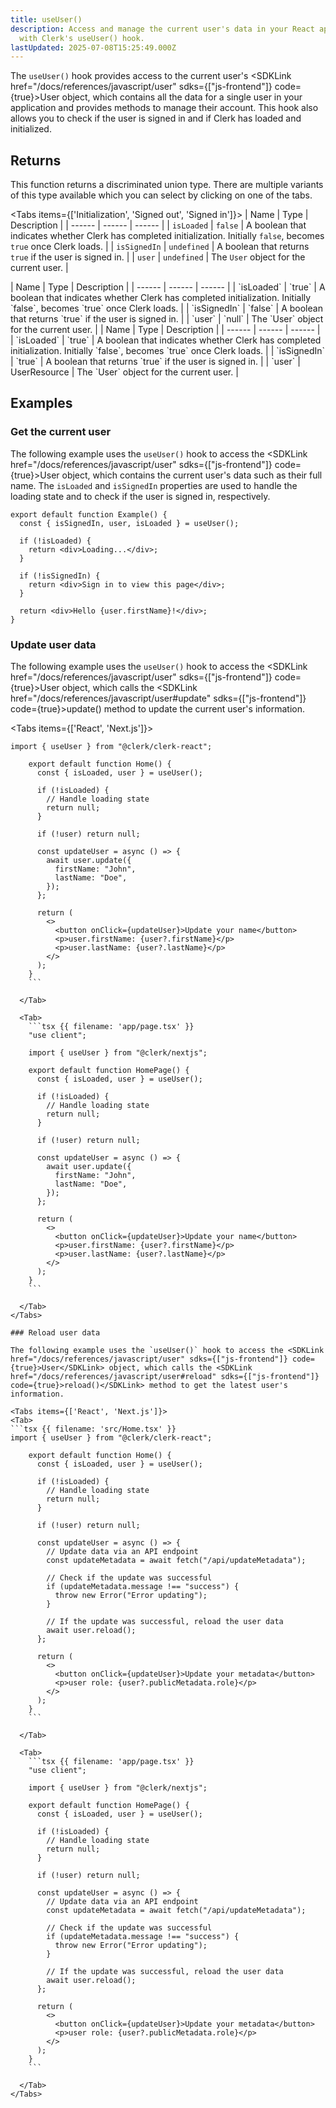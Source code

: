```yaml
---
title: useUser()
description: Access and manage the current user's data in your React application
  with Clerk's useUser() hook.
lastUpdated: 2025-07-08T15:25:49.000Z
---
```


The `useUser()` hook provides access to the current user's <SDKLink href="/docs/references/javascript/user" sdks={["js-frontend"]} code={true}>User</SDKLink> object, which contains all the data for a single user in your application and provides methods to manage their account. This hook also allows you to check if the user is signed in and if Clerk has loaded and initialized.

## Returns

This function returns a discriminated union type. There are multiple variants of this type available which you can select by clicking on one of the tabs.

<Tabs items={['Initialization', 'Signed out', 'Signed in']}>
<Tab>
| Name | Type | Description |
| ------ | ------ | ------ |
| `isLoaded` | `false` | A boolean that indicates whether Clerk has completed initialization. Initially `false`, becomes `true` once Clerk loads. |
| `isSignedIn` | `undefined` | A boolean that returns `true` if the user is signed in. |
| `user` | `undefined` | The `User` object for the current user. |
</Tab>

  <Tab>
    | Name | Type | Description |
    | ------ | ------ | ------ |
    | `isLoaded` | `true` | A boolean that indicates whether Clerk has completed initialization. Initially `false`, becomes `true` once Clerk loads. |
    | `isSignedIn` | `false` | A boolean that returns `true` if the user is signed in. |
    | `user` | `null` | The `User` object for the current user. |
  </Tab>

  <Tab>
    | Name | Type | Description |
    | ------ | ------ | ------ |
    | `isLoaded` | `true` | A boolean that indicates whether Clerk has completed initialization. Initially `false`, becomes `true` once Clerk loads. |
    | `isSignedIn` | `true` | A boolean that returns `true` if the user is signed in. |
    | `user` | <SDKLink href="/docs/references/javascript/user" sdks={["js-frontend"]} code={true}>UserResource</SDKLink> | The `User` object for the current user. |
  </Tab>
</Tabs>

## Examples

### Get the current user

The following example uses the `useUser()` hook to access the <SDKLink href="/docs/references/javascript/user" sdks={["js-frontend"]} code={true}>User</SDKLink> object, which contains the current user's data such as their full name. The `isLoaded` and `isSignedIn` properties are used to handle the loading state and to check if the user is signed in, respectively.

```tsx {{ filename: 'src/Example.tsx' }}
export default function Example() {
  const { isSignedIn, user, isLoaded } = useUser();

  if (!isLoaded) {
    return <div>Loading...</div>;
  }

  if (!isSignedIn) {
    return <div>Sign in to view this page</div>;
  }

  return <div>Hello {user.firstName}!</div>;
}
```

### Update user data

The following example uses the `useUser()` hook to access the <SDKLink href="/docs/references/javascript/user" sdks={["js-frontend"]} code={true}>User</SDKLink> object, which calls the <SDKLink href="/docs/references/javascript/user#update" sdks={["js-frontend"]} code={true}>update()</SDKLink> method to update the current user's information.

<Tabs items={['React', 'Next.js']}>
<Tab>

````tsx {{ filename: 'src/Home.tsx' }}
import { useUser } from "@clerk/clerk-react";

    export default function Home() {
      const { isLoaded, user } = useUser();

      if (!isLoaded) {
        // Handle loading state
        return null;
      }

      if (!user) return null;

      const updateUser = async () => {
        await user.update({
          firstName: "John",
          lastName: "Doe",
        });
      };

      return (
        <>
          <button onClick={updateUser}>Update your name</button>
          <p>user.firstName: {user?.firstName}</p>
          <p>user.lastName: {user?.lastName}</p>
        </>
      );
    }
    ```

  </Tab>

  <Tab>
    ```tsx {{ filename: 'app/page.tsx' }}
    "use client";

    import { useUser } from "@clerk/nextjs";

    export default function HomePage() {
      const { isLoaded, user } = useUser();

      if (!isLoaded) {
        // Handle loading state
        return null;
      }

      if (!user) return null;

      const updateUser = async () => {
        await user.update({
          firstName: "John",
          lastName: "Doe",
        });
      };

      return (
        <>
          <button onClick={updateUser}>Update your name</button>
          <p>user.firstName: {user?.firstName}</p>
          <p>user.lastName: {user?.lastName}</p>
        </>
      );
    }
    ```

  </Tab>
</Tabs>

### Reload user data

The following example uses the `useUser()` hook to access the <SDKLink href="/docs/references/javascript/user" sdks={["js-frontend"]} code={true}>User</SDKLink> object, which calls the <SDKLink href="/docs/references/javascript/user#reload" sdks={["js-frontend"]} code={true}>reload()</SDKLink> method to get the latest user's information.

<Tabs items={['React', 'Next.js']}>
<Tab>
```tsx {{ filename: 'src/Home.tsx' }}
import { useUser } from "@clerk/clerk-react";

    export default function Home() {
      const { isLoaded, user } = useUser();

      if (!isLoaded) {
        // Handle loading state
        return null;
      }

      if (!user) return null;

      const updateUser = async () => {
        // Update data via an API endpoint
        const updateMetadata = await fetch("/api/updateMetadata");

        // Check if the update was successful
        if (updateMetadata.message !== "success") {
          throw new Error("Error updating");
        }

        // If the update was successful, reload the user data
        await user.reload();
      };

      return (
        <>
          <button onClick={updateUser}>Update your metadata</button>
          <p>user role: {user?.publicMetadata.role}</p>
        </>
      );
    }
    ```

  </Tab>

  <Tab>
    ```tsx {{ filename: 'app/page.tsx' }}
    "use client";

    import { useUser } from "@clerk/nextjs";

    export default function HomePage() {
      const { isLoaded, user } = useUser();

      if (!isLoaded) {
        // Handle loading state
        return null;
      }

      if (!user) return null;

      const updateUser = async () => {
        // Update data via an API endpoint
        const updateMetadata = await fetch("/api/updateMetadata");

        // Check if the update was successful
        if (updateMetadata.message !== "success") {
          throw new Error("Error updating");
        }

        // If the update was successful, reload the user data
        await user.reload();
      };

      return (
        <>
          <button onClick={updateUser}>Update your metadata</button>
          <p>user role: {user?.publicMetadata.role}</p>
        </>
      );
    }
    ```

  </Tab>
</Tabs>

````
